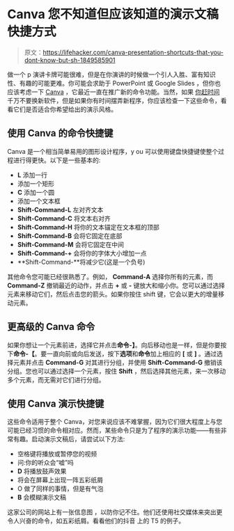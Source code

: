 # Canva 您不知道但应该知道的演示文稿快捷方式

> 原文：<https://lifehacker.com/canva-presentation-shortcuts-that-you-dont-know-but-sh-1849585901>

做一个 p 演讲卡牌可能很难，但是在你演讲的时候做一个引人入胜、富有知识性、有趣的可能更难。你可能会求助于 PowerPoint 或 Google Slides ，但你也应该考虑一下 [Canva](http://www.canva.com) ，它最近一直在推广新的命令功能。当然，如果 [你赶时间](https://lifehacker.com/how-to-make-a-last-minute-presentation-deck-1849530466) 千万不要换新软件，但是如果你有时间摆弄新程序，你应该检查一下这些命令，看看它们是否适合你希望给出的演示风格。



## **使用 Canva 的命令快捷键**

Canva 是一个相当简单易用的图形设计程序，y ou 可以使用键盘快捷键使整个过程进行得更快。以下是一些基本的:

*   **L** 添加一行
*   添加一个矩形
*   **C** 添加一个圆
*   添加一个文本框
*   **Shift-Command-L** 左对齐文本
*   **Shift-Command-C** 将文本右对齐
*   **Shift-Command-H** 将你的文本锚定在文本框的顶部
*   **Shift-Command-B** 会将它固定在底部
*   **Shift-Command-M** 会将它固定在中间
*   **Shift-Command-+** 会将你的字体大小增加一点
*   **Shift-Command-**将减少它(这是一个负号)

其他命令您可能已经很熟悉了。例如， **Command-A** 选择你所有的元素，而 **Command-Z** 撤销最近的动作，并点击 **+** 或 **-** 键放大和缩小你。您可以通过选择元素来移动它们，然后点击您的箭头。如果你按住 shift 键，它会以更大的增量移动元素。

## **更高级的 Canva 命令**

如果你想让一个元素前进，选择它并点击**命令-】**。向后移动也是一样，但是你要按下**命令-【**。要一直向前或向后发送，按下**选项**和**命令**加上相应的 **[** 或 **]** 。通过选择元素并点击 **Command-G** 对其进行分组，并使用 **Shift-Command-G** 撤销该分组。您也可以通过选择一个元素，按住 **Shift** ，然后选择其他元素，来一次移动多个元素，而无需对它们进行分组。

## **使用 Canva 演示快捷键**

这些命令适用于整个 Canva，对您来说应该不难掌握，因为它们很大程度上与您可能已经习惯的命令相对应。然而，某些命令只是为了程序的演示功能——有些非常有趣。启动演示文稿后，请尝试以下方法:

*   空格键将播放或暂停您的视频
*   问:你的听众会“嘘”吗
*   **D** 将播放鼓声效果
*   将会在屏幕上出现一阵五彩纸屑
*   O 做了同样的事情，但是有气泡
*   **B** 会模糊演示文稿

这家公司的网站上有一张信息图 ，以防你记不住。他们还使用社交媒体来突出更令人兴奋的命令，如五彩纸屑。看看他们的抖音 上的 T5 的例子。